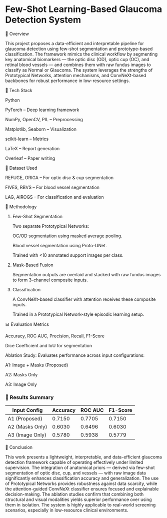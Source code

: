 # Few-Shot Learning-Based Glaucoma Detection System


📌 Overview

This project proposes a data-efficient and interpretable pipeline for glaucoma detection using few-shot segmentation and prototype-based classification. The framework mimics the clinical workflow by segmenting key anatomical biomarkers — the optic disc (OD), optic cup (OC), and retinal blood vessels — and combines them with raw fundus images to classify as Normal or Glaucoma. The system leverages the strengths of Prototypical Networks, attention mechanisms, and ConvNeXt-based backbones for robust performance in low-resource settings.


🧰 Tech Stack

Python

PyTorch – Deep learning framework

NumPy, OpenCV, PIL – Preprocessing

Matplotlib, Seaborn – Visualization

scikit-learn – Metrics

LaTeX – Report generation

Overleaf – Paper writing


📂 Dataset Used

REFUGE, ORIGA – For optic disc & cup segmentation

FIVES, RBVS – For blood vessel segmentation

LAG, AIROGS – For classification and evaluation


🧠 Methodology

1. Few-Shot Segmentation
   
   Two separate Prototypical Networks:
   
   OC/OD segmentation using masked average pooling.
   
   Blood vessel segmentation using Proto-UNet.
   
   Trained with <10 annotated support images per class.

2. Mask-Based Fusion
   
   Segmentation outputs are overlaid and stacked with raw fundus images to form 3-channel composite inputs.

3. Classification
   
   A ConvNeXt-based classifier with attention receives these composite inputs.

   Trained in a Prototypical Network-style episodic learning setup.


📊 Evaluation Metrics

   Accuracy, ROC AUC, Precision, Recall, F1-Score

   Dice Coefficient and IoU for segmentation


Ablation Study: Evaluates performance across input configurations:

   A1: Image + Masks (Proposed)
   
   A2: Masks Only
   
   A3: Image Only
   
  ### 📌 Results Summary

| Input Config     | Accuracy | ROC AUC | F1-Score |
|------------------|----------|---------|----------|
| A1 (Proposed)    | 0.7150   | 0.7705  | 0.7150   |
| A2 (Masks Only)  | 0.6030   | 0.6496  | 0.6030   |
| A3 (Image Only)  | 0.5780   | 0.5938  | 0.5779   |



📜 Conclusion

This work presents a lightweight, interpretable, and data-efficient glaucoma detection framework capable of operating effectively under limited supervision. The integration of anatomical priors — derived via few-shot segmentation of optic disc, cup, and vessels — with raw image data significantly enhances classification accuracy and generalization. The use of Prototypical Networks provides robustness against data scarcity, while the attention-guided ConvNeXt classifier ensures focused and explainable decision-making. The ablation studies confirm that combining both structural and visual modalities yields superior performance over using them in isolation. The system is highly applicable to real-world screening scenarios, especially in low-resource clinical environments.
